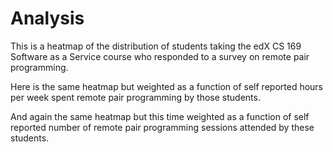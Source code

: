 # Analysis

This is a heatmap of the distribution of students taking the edX CS 169 Software as a Service course who responded to a survey on remote pair programming.



Here is the same heatmap but weighted as a function of self reported hours per week spent remote pair programming by those students.



And again the same heatmap but this time weighted as a function of self reported number of remote pair programming sessions attended by these students.


